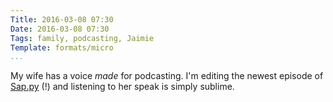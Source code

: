 ```yaml
---
Title: 2016-03-08 07:30
Date: 2016-03-08 07:30
Tags: family, podcasting, Jaimie
Template: formats/micro
...
```


My wife has a voice *made* for podcasting. I'm editing the newest episode of [Sap.py] (!) and listening to her speak is simply sublime.

[Sap.py]: http://www.sap-py.com
